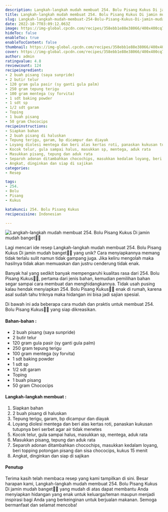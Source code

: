 ```yaml
---
description: Langkah-langkah mudah membuat 254. Bolu Pisang Kukus Di jamin mudah banget"
title: Langkah-langkah mudah membuat 254. Bolu Pisang Kukus Di jamin mudah banget
slug: Langkah-langkah-mudah-membuat-254-Bolu-Pisang-Kukus-Di-jamin-mudah-banget
date: 2022-10-7T03:09:12.063Z
image: https://img-global.cpcdn.com/recipes/358ebb1e88e38066/400x400cq70/photo.jpg
hideToc: false
enableToc: true
enableTocContent: false
thumbnail: https://img-global.cpcdn.com/recipes/358ebb1e88e38066/400x400cq70/photo.jpg
cover: https://img-global.cpcdn.com/recipes/358ebb1e88e38066/400x400cq70/photo.jpg
author: admin
ratingvalue: 4.8
reviewcount: 124
recipeingredient:
- 2 buah pisang (saya sunpride)
- 2 butir telur
- 120 gram gula pasir (sy ganti gula palm)
- 250 gram tepung terigu
- 100 gram mentega (sy forvita)
- 1 sdt baking powder
- 1 sdt sp
- 1/2 sdt garam
- Toping
- 1 buah pisang
- 50 gram Chococips
recipeinstructions:
- Siapkan bahan
- 2 buah pisang di haluskan
- Tepung terigu, garam, bp dicampur dan diayak
- Loyang diolesi mentega dan beri alas kertas roti, panaskan kukusan tutupnya beri serbet agar air tidak menetes
- Kocok telur, gula sampai halus, masukkan sp, mentega, aduk rata
- Masukkan pisang, tepung dan aduk rata
- Separoh adonan ditambahkan chocochips, masukkan kedalam loyang, beri topping potongan pisang dan sisa chococips, kukus 15 menit
- Angkat, dinginkan dan siap di sajikan
categories:
- Resep

tags:
- 254.
- Bolu
- Pisang
- Kukus

katakunci: 254. Bolu Pisang Kukus
recipecuisine: Indonesian

---
```


![Langkah-langkah mudah membuat 254. Bolu Pisang Kukus Di jamin mudah banget👩‍🍳](https://img-global.cpcdn.com/recipes/358ebb1e88e38066/400x400cq70/photo.jpg)

Lagi mencari ide resep Langkah-langkah mudah membuat 254. Bolu Pisang Kukus Di jamin mudah banget👩‍🍳 yang unik? Cara menyiapkannya memang tidak terlalu sulit namun tidak gampang juga. Jika keliru mengolah maka hasilnya tidak akan memuaskan dan justru cenderung tidak enak.

Banyak hal yang sedikit banyak mempengaruhi kualitas rasa dari 254. Bolu Pisang Kukus👩‍🍳, pertama dari jenis bahan, kemudian pemilihan bahan segar sampai cara membuat dan menghidangkannya. Tidak usah pusing kalau hendak menyiapkan 254. Bolu Pisang Kukus👩‍🍳 enak di rumah, karena asal sudah tahu triknya maka hidangan ini bisa jadi sajian spesial.

Di bawah ini ada beberapa cara mudah dan praktis untuk membuat 254. Bolu Pisang Kukus👩‍🍳 yang siap dikreasikan.

<!--inarticleads1-->

#### Bahan-bahan :

- 2 buah pisang (saya sunpride)
- 2 butir telur
- 120 gram gula pasir (sy ganti gula palm)
- 250 gram tepung terigu
- 100 gram mentega (sy forvita)
- 1 sdt baking powder
- 1 sdt sp
- 1/2 sdt garam
- Toping
- 1 buah pisang
- 50 gram Chococips

<!--inarticleads2-->

#### Langkah-langkah membuat :

1. Siapkan bahan
1. 2 buah pisang di haluskan
1. Tepung terigu, garam, bp dicampur dan diayak
1. Loyang diolesi mentega dan beri alas kertas roti, panaskan kukusan tutupnya beri serbet agar air tidak menetes
1. Kocok telur, gula sampai halus, masukkan sp, mentega, aduk rata
1. Masukkan pisang, tepung dan aduk rata
1. Separoh adonan ditambahkan chocochips, masukkan kedalam loyang, beri topping potongan pisang dan sisa chococips, kukus 15 menit
1. Angkat, dinginkan dan siap di sajikan

#### Penutup

Terima kasih telah membaca resep yang kami tampilkan di sini. Besar harapan kami, Langkah-langkah mudah membuat 254. Bolu Pisang Kukus Di jamin mudah banget👩‍🍳 yang mudah di atas dapat membantu Anda menyiapkan hidangan yang enak untuk keluarga/teman maupun menjadi inspirasi bagi Anda yang berkeinginan untuk berjualan makanan. Semoga bermanfaat dan selamat mencoba!